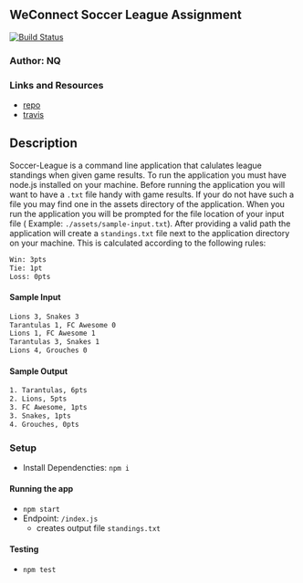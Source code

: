 ## WeConnect Soccer League Assignment

[![Build Status](https://www.travis-ci.com/georgeraymond92/soccer-league.svg?branch=master)](https://www.travis-ci.com/georgeraymond92/00-deployment)

### Author: NQ

### Links and Resources

* [repo](https://github.com/georgeraymond92/soccer-league)
* [travis](https://www.travis-ci.com/georgeraymond92/soccer-league)

## Description
Soccer-League is a command line application that calulates league standings when given game results. To run the application you must have node.js installed on your machine. Before running the application you will want to have a `.txt` file handy with game results. If your do not have such a file you may find one in the assets directory of the application. When you run the application you will be prompted for the file location of your input file ( Example: `./assets/sample-input.txt`). After providing a valid path the application will create a `standings.txt` file next to the application directory on your machine. This is calculated according to the following rules:

```txt
Win: 3pts
Tie: 1pt
Loss: 0pts
```

#### Sample Input
```txt
Lions 3, Snakes 3
Tarantulas 1, FC Awesome 0
Lions 1, FC Awesome 1
Tarantulas 3, Snakes 1
Lions 4, Grouches 0
```
#### Sample Output
```txt
1. Tarantulas, 6pts
2. Lions, 5pts
3. FC Awesome, 1pts
3. Snakes, 1pts
4. Grouches, 0pts
```

### Setup
* Install Dependencties: `npm i`

#### Running the app
* `npm start`
* Endpoint: `/index.js`
  * creates output file `standings.txt`

#### Testing
* `npm test`

